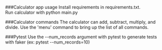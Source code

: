 ###Calculator app usage
Install requirements in requirements.txt.<br>
Run calculator with python main.py

###Calculator commands
The calculator can add, subtract, multiply, and divide. Use the 'menu' command to bring up the list of all commands.

###Pytest
Use the --num_records argument with pytest to generate tests with faker (ex: pytest --num_records=10)